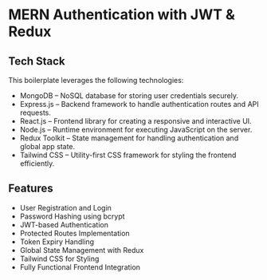 # MERN Authentication with JWT & Redux

## Tech Stack

This boilerplate leverages the following technologies:

- MongoDB – NoSQL database for storing user credentials securely.
- Express.js – Backend framework to handle authentication routes and API requests.
- React.js – Frontend library for creating a responsive and interactive UI.
- Node.js – Runtime environment for executing JavaScript on the server.
- Redux Toolkit – State management for handling authentication and global app state.
- Tailwind CSS – Utility-first CSS framework for styling the frontend efficiently.

## Features

- User Registration and Login
- Password Hashing using bcrypt
- JWT-based Authentication
- Protected Routes Implementation
- Token Expiry Handling
- Global State Management with Redux
- Tailwind CSS for Styling
- Fully Functional Frontend Integration
